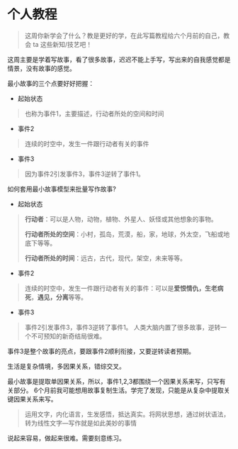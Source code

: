 # 个人教程

>这周你新学会了什么？教是更好的学，在此写篇教程给六个月前的自己，教会 ta 这些新知/技艺吧！


这周主要是学着写故事，看了很多故事，迟迟不能上手写，写出来的自我感觉都是情景，没有故事的感觉。

最小故事的三个点要好好把握：

- 起始状态
>也称为事件1，主要描述，行动者所处的空间和时间

- 事件2
>连续的时空中，发生一件跟行动者有关的事件

- 事件3
>因为事件2引发事件3，事件3逆转了事件1。


如何套用最小故事模型来批量写作故事?

- 起始状态
>**行动者**：可以是人物，动物，植物、外星人、妖怪或其他想象的事物。
>
>**行动者所处的空间**：小村，孤岛，荒漠，船，家，地球，外太空，飞船或地底下等等。
>
>**行动者所处的时间**：远古，古代，现代，架空，未来等等。



- 事件2
>连续的时空中，发生一件跟行动者有关的事件：可以是**爱恨情仇，生老病死**，**遇见，分离**等等。

- 事件3
>事件2引发事件3，事件3逆转了事件1。
>人类大脑内置了很多故事，逆转一个不可预知的新奇结局很难。


事件3是整个故事的亮点，要跟事件2顺利衔接，又要逆转读者预期。

生活是复杂情境，多因果关系，错综交叉。

最小故事是提取单因果关系，所以，事件1,2,3都围绕一个因果关系来写，只写有关部分。
6个月前我可能想用故事复制生活。学完了发现，只能是从复杂中提取关键因果关系来写。

>运用文字，内化语言，生发感悟，抵达真实。将网状思想，通过树状语法，转为线性文字—写作就是如此美妙的事情


说起来容易，做起来很难。需要刻意练习。
